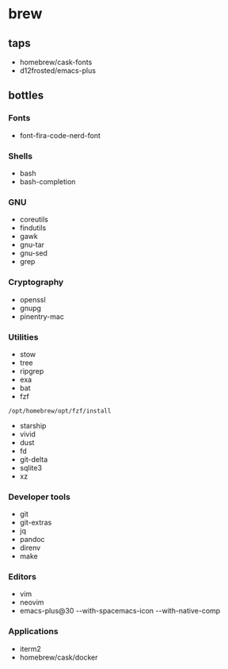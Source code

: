 # brew

## taps
- homebrew/cask-fonts
- d12frosted/emacs-plus

## bottles

### Fonts
- font-fira-code-nerd-font

### Shells
- bash
- bash-completion

### GNU
- coreutils
- findutils
- gawk
- gnu-tar
- gnu-sed
- grep

### Cryptography
- openssl
- gnupg
- pinentry-mac

### Utilities
- stow
- tree
- ripgrep
- exa
- bat
- fzf
```
/opt/homebrew/opt/fzf/install
```
- starship
- vivid
- dust
- fd
- git-delta
- sqlite3
- xz

### Developer tools
- git
- git-extras
- jq
- pandoc
- direnv
- make

### Editors
- vim
- neovim
- emacs-plus@30 --with-spacemacs-icon --with-native-comp

### Applications
- iterm2
- homebrew/cask/docker
